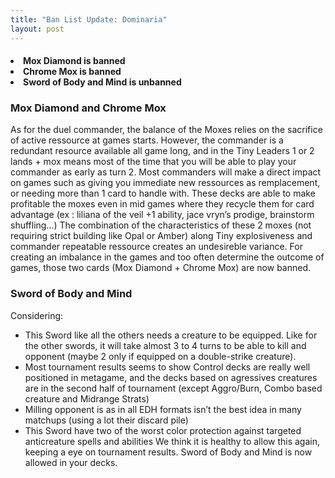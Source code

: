 ```yaml
---
title: "Ban List Update: Dominaria"
layout: post
---
```


<h4>
    <li> Mox Diamond is banned </li>
    <li> Chrome Mox is banned </li>
    <li> Sword of Body and Mind is unbanned </li>
</h4>




### Mox Diamond and Chrome Mox

As for the duel commander, the balance of the Moxes relies on the
sacrifice of active ressource at games starts. However, the commander is a
redundant resource available all game long, and in the Tiny Leaders 1 or 2
lands + mox means most of the time that you will be able to play your commander
as early as turn 2.
Most commanders will make a direct impact on games such as giving you
immediate new ressources as remplacement, or needing more than 1 card to handle
with. These decks are able to make profitable the moxes even in mid games where
they recycle them for card advantage (ex : liliana of the veil +1 ability, jace
vryn’s prodige, brainstorm shuffling...)
The combination of the characteristics of these 2 moxes (not requiring
strict building like Opal or Amber) along Tiny explosiveness and commander
repeatable ressource creates an undesireble variance.
For creating an imbalance in the games and too often determine the outcome
of games, those two cards (Mox Diamond + Chrome Mox) are now banned.


### Sword of Body and Mind

Considering:

- This Sword like all the others needs a creature to be equipped. Like for
  the other swords, it will take almost 3 to 4 turns to be able to kill and
  opponent (maybe 2 only if equipped on a double-strike creature).
- Most tournament results seems to show Control decks are really well
  positioned in metagame, and the decks based on agressives creatures are in the
  second half of tournament (except Aggro/Burn, Combo based creature and Midrange
  Strats)
- Milling opponent is as in all EDH formats isn’t the best idea in many
  matchups (using a lot their discard pile)
- This Sword have two of the worst color protection against targeted
  anticreature spells and abilities
  We think it is healthy to allow this again, keeping a eye on tournament
  results.
  Sword of Body and Mind is now allowed in your decks.